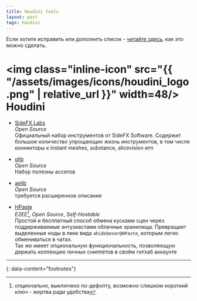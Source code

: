 ```yaml
---
title: Houdini tools
layout: post
tags: houdini
---
```


Если хотите исправить или дополнить список - [читайте здесь](/about), как это можно сделать.

# <img class="inline-icon" src="{{ "/assets/images/icons/houdini_logo.png" | relative_url }}" width=48/> Houdini

* [SideFX Labs](https://www.sidefx.com/products/sidefx-labs/)  
  *Open Source*  
  Официальный набор инструментов от SideFX Software. Содержит большое количество упрощающих жизнь
  инструментов, в том числе коннекторы к instant meshes, substance, alicevision итп

* [qlib](https://github.com/qLab/qLib)  
  *Open Source*  
  Набор полезны ассетов

* [aelib](https://github.com/Aeoll/Aelib)  
  *Open Source*  
  требуется расширенное описание

* [HPaste](https://github.com/pedohorse/hpaste)  
  *E2EE[^1]*, *Open Source*, *Self-Hostable*  
  Простой и бесплатный способ обмена кусками сцен через поддерживаемые энтузиастами облачные
  хранилища. Превращает выделенные ноды в линк вида `ahidobeser@HPaste`, которым легко обмениваться
  в чатах.  
  Так же имеет опциональную функциональность, позволяющую держать коллекцию личных сниппетов в
  своём гитхаб аккаунте


---
{: data-content="footnotes"}

[^1]: опционально, выключено по-дефолту, возможно слишком короткий ключ - жертва ради удобства

